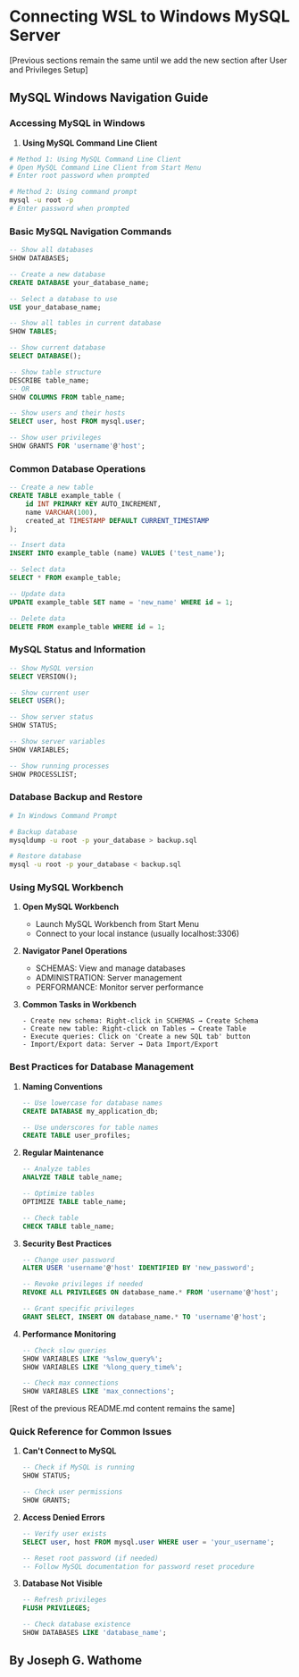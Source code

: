 # Connecting WSL to Windows MySQL Server
[Previous sections remain the same until we add the new section after User and Privileges Setup]

## MySQL Windows Navigation Guide
### Accessing MySQL in Windows
1. **Using MySQL Command Line Client**
```bash
# Method 1: Using MySQL Command Line Client
# Open MySQL Command Line Client from Start Menu
# Enter root password when prompted

# Method 2: Using command prompt
mysql -u root -p
# Enter password when prompted
```

### Basic MySQL Navigation Commands
```sql
-- Show all databases
SHOW DATABASES;

-- Create a new database
CREATE DATABASE your_database_name;

-- Select a database to use
USE your_database_name;

-- Show all tables in current database
SHOW TABLES;

-- Show current database
SELECT DATABASE();

-- Show table structure
DESCRIBE table_name;
-- OR
SHOW COLUMNS FROM table_name;

-- Show users and their hosts
SELECT user, host FROM mysql.user;

-- Show user privileges
SHOW GRANTS FOR 'username'@'host';
```

### Common Database Operations
```sql
-- Create a new table
CREATE TABLE example_table (
    id INT PRIMARY KEY AUTO_INCREMENT,
    name VARCHAR(100),
    created_at TIMESTAMP DEFAULT CURRENT_TIMESTAMP
);

-- Insert data
INSERT INTO example_table (name) VALUES ('test_name');

-- Select data
SELECT * FROM example_table;

-- Update data
UPDATE example_table SET name = 'new_name' WHERE id = 1;

-- Delete data
DELETE FROM example_table WHERE id = 1;
```

### MySQL Status and Information
```sql
-- Show MySQL version
SELECT VERSION();

-- Show current user
SELECT USER();

-- Show server status
SHOW STATUS;

-- Show server variables
SHOW VARIABLES;

-- Show running processes
SHOW PROCESSLIST;
```

### Database Backup and Restore
```bash
# In Windows Command Prompt

# Backup database
mysqldump -u root -p your_database > backup.sql

# Restore database
mysql -u root -p your_database < backup.sql
```

### Using MySQL Workbench
1. **Open MySQL Workbench**
   - Launch MySQL Workbench from Start Menu
   - Connect to your local instance (usually localhost:3306)

2. **Navigator Panel Operations**
   - SCHEMAS: View and manage databases
   - ADMINISTRATION: Server management
   - PERFORMANCE: Monitor server performance

3. **Common Tasks in Workbench**
   ```
   - Create new schema: Right-click in SCHEMAS → Create Schema
   - Create new table: Right-click on Tables → Create Table
   - Execute queries: Click on 'Create a new SQL tab' button
   - Import/Export data: Server → Data Import/Export
   ```

### Best Practices for Database Management
1. **Naming Conventions**
   ```sql
   -- Use lowercase for database names
   CREATE DATABASE my_application_db;
   
   -- Use underscores for table names
   CREATE TABLE user_profiles;
   ```

2. **Regular Maintenance**
   ```sql
   -- Analyze tables
   ANALYZE TABLE table_name;
   
   -- Optimize tables
   OPTIMIZE TABLE table_name;
   
   -- Check table
   CHECK TABLE table_name;
   ```

3. **Security Best Practices**
   ```sql
   -- Change user password
   ALTER USER 'username'@'host' IDENTIFIED BY 'new_password';
   
   -- Revoke privileges if needed
   REVOKE ALL PRIVILEGES ON database_name.* FROM 'username'@'host';
   
   -- Grant specific privileges
   GRANT SELECT, INSERT ON database_name.* TO 'username'@'host';
   ```

4. **Performance Monitoring**
   ```sql
   -- Check slow queries
   SHOW VARIABLES LIKE '%slow_query%';
   SHOW VARIABLES LIKE '%long_query_time%';
   
   -- Check max connections
   SHOW VARIABLES LIKE 'max_connections';
   ```

[Rest of the previous README.md content remains the same]

### Quick Reference for Common Issues
1. **Can't Connect to MySQL**
   ```sql
   -- Check if MySQL is running
   SHOW STATUS;
   
   -- Check user permissions
   SHOW GRANTS;
   ```

2. **Access Denied Errors**
   ```sql
   -- Verify user exists
   SELECT user, host FROM mysql.user WHERE user = 'your_username';
   
   -- Reset root password (if needed)
   -- Follow MySQL documentation for password reset procedure
   ```

3. **Database Not Visible**
   ```sql
   -- Refresh privileges
   FLUSH PRIVILEGES;
   
   -- Check database existence
   SHOW DATABASES LIKE 'database_name';
   ```



## By Joseph G. Wathome